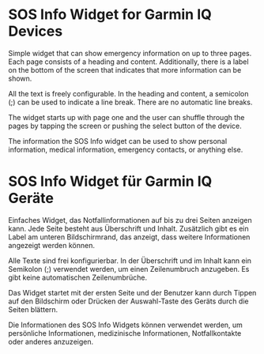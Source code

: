 # SOS Info Widget for Garmin IQ Devices

Simple widget that can show emergency information on up to three pages.
Each page consists of a heading and content.
Additionally, there is a label on the bottom of the screen that indicates that more information can be shown.

All the text is freely configurable.
In the heading and content, a semicolon (;) can be used to indicate a line break.
There are no automatic line breaks.

The widget starts up with page one and the user can shuffle through the pages by tapping the screen or pushing the select button of the device.

The information the SOS Info widget can be used to show personal information, medical information, emergency contacts, or anything else.

# SOS Info Widget für Garmin IQ Geräte
Einfaches Widget, das Notfallinformationen auf bis zu drei Seiten anzeigen kann.
Jede Seite besteht aus Überschrift und Inhalt.
Zusätzlich gibt es ein Label am unteren Bildschirmrand, das anzeigt, dass weitere Informationen angezeigt werden können.

Alle Texte sind frei konfigurierbar.
In der Überschrift und im Inhalt kann ein Semikolon (;) verwendet werden, um einen Zeilenumbruch anzugeben.
Es gibt keine automatischen Zeilenumbrüche.

Das Widget startet mit der ersten Seite und der Benutzer kann durch Tippen auf den Bildschirm oder Drücken der Auswahl-Taste des Geräts durch die Seiten blättern.

Die Informationen des SOS Info Widgets können verwendet werden, um persönliche Informationen, medizinische Informationen, Notfallkontakte oder anderes anzuzeigen.






